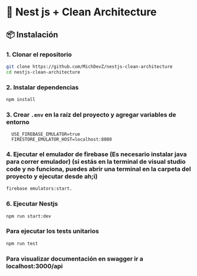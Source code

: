 # 🛒 Nest js + Clean Architecture

## 📦 Instalación

### 1. Clonar el repositorio

```bash
git clone https://github.com/MichDevZ/nestjs-clean-architecture
cd nestjs-clean-architecture
```

### 2. Instalar dependencias
```bash
npm install
```

### 3. Crear `.env` en la raíz del proyecto y agregar variables de entorno
```env
  USE_FIREBASE_EMULATOR=true
  FIRESTORE_EMULATOR_HOST=localhost:8080
```

### 4. Ejecutar el emulador de firebase (Es necesario instalar java para correr emulador) (si estás en la terminal de visual studio code y no funciona, puedes abrir una terminal en la carpeta del proyecto y ejecutar desde ah;i)
```bash
firebase emulators:start.
```
### 6. Ejecutar Nestjs
```bash
npm run start:dev
```

### Para ejecutar los tests unitarios
```bash
npm run test
```


### Para visualizar documentación en swagger ir a localhost:3000/api


